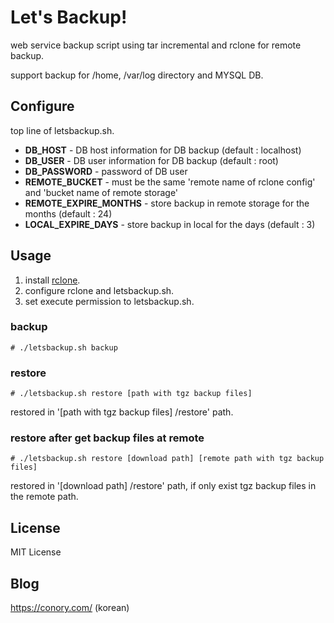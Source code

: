 # Let's Backup!
web service backup script using tar incremental and rclone for remote backup.

support backup for /home, /var/log directory and MYSQL DB.

## Configure
top line of letsbackup.sh.
- **DB_HOST** - DB host information for DB backup (default : localhost)
- **DB_USER** - DB user information for DB backup (default : root)
- **DB_PASSWORD** - password of DB user
- **REMOTE_BUCKET** - must be the same 'remote name of rclone config' and 'bucket name of remote storage'
- **REMOTE_EXPIRE_MONTHS** - store backup in remote storage for the months (default : 24)
- **LOCAL_EXPIRE_DAYS** - store backup in local for the days (default : 3)

## Usage
1. install [rclone](https://github.com/ncw/rclone).
2. configure rclone and letsbackup.sh.
3. set execute permission to letsbackup.sh.
### backup
```
# ./letsbackup.sh backup
```
### restore
```
# ./letsbackup.sh restore [path with tgz backup files]
```
restored in '[path with tgz backup files] /restore' path.
### restore after get backup files at remote
```
# ./letsbackup.sh restore [download path] [remote path with tgz backup files]
```
restored in '[download path] /restore' path, if only exist tgz backup files in the remote path.

## License
MIT License

## Blog
https://conory.com/ (korean)
